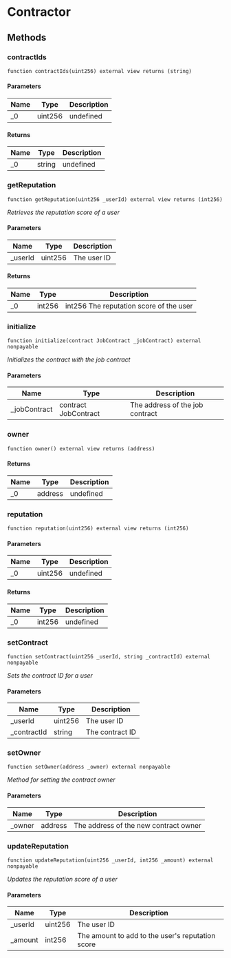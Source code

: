# Contractor









## Methods

### contractIds

```solidity
function contractIds(uint256) external view returns (string)
```





#### Parameters

| Name | Type | Description |
|---|---|---|
| _0 | uint256 | undefined |

#### Returns

| Name | Type | Description |
|---|---|---|
| _0 | string | undefined |

### getReputation

```solidity
function getReputation(uint256 _userId) external view returns (int256)
```



*Retrieves the reputation score of a user*

#### Parameters

| Name | Type | Description |
|---|---|---|
| _userId | uint256 | The user ID |

#### Returns

| Name | Type | Description |
|---|---|---|
| _0 | int256 | int256 The reputation score of the user |

### initialize

```solidity
function initialize(contract JobContract _jobContract) external nonpayable
```



*Initializes the contract with the job contract*

#### Parameters

| Name | Type | Description |
|---|---|---|
| _jobContract | contract JobContract | The address of the job contract |

### owner

```solidity
function owner() external view returns (address)
```






#### Returns

| Name | Type | Description |
|---|---|---|
| _0 | address | undefined |

### reputation

```solidity
function reputation(uint256) external view returns (int256)
```





#### Parameters

| Name | Type | Description |
|---|---|---|
| _0 | uint256 | undefined |

#### Returns

| Name | Type | Description |
|---|---|---|
| _0 | int256 | undefined |

### setContract

```solidity
function setContract(uint256 _userId, string _contractId) external nonpayable
```



*Sets the contract ID for a user*

#### Parameters

| Name | Type | Description |
|---|---|---|
| _userId | uint256 | The user ID |
| _contractId | string | The contract ID |

### setOwner

```solidity
function setOwner(address _owner) external nonpayable
```



*Method for setting the contract owner*

#### Parameters

| Name | Type | Description |
|---|---|---|
| _owner | address | The address of the new contract owner |

### updateReputation

```solidity
function updateReputation(uint256 _userId, int256 _amount) external nonpayable
```



*Updates the reputation score of a user*

#### Parameters

| Name | Type | Description |
|---|---|---|
| _userId | uint256 | The user ID |
| _amount | int256 | The amount to add to the user&#39;s reputation score |




